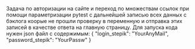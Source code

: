 Задача по авторизации на сайте и переход по множествам ссылок при помощи параметризации pytest с дальнейшей записью всех данных с бэклога коорые не прошли проверку в переменную и отправка этих записей в качестве ответа на главную страницу.
Для запуска кода нужен json файл с содержимым:
{
  "login_stepik": "YourAnyMail",
  "password_stepik": "YourPassw"
}
